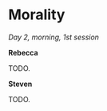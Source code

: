 Morality
================================================================================

*Day 2, morning, 1st session*

**Rebecca**

TODO.


**Steven**

TODO.


